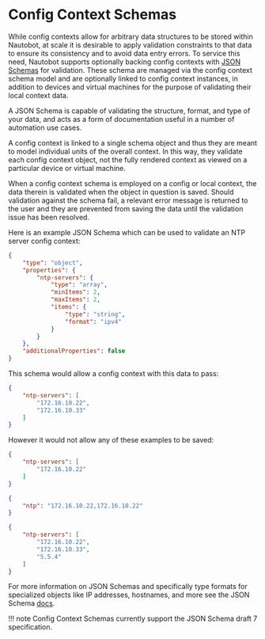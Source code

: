 # Config Context Schemas

While config contexts allow for arbitrary data structures to be stored within Nautobot, at scale it is desirable to apply validation constraints to that data to ensure its consistency and to avoid data entry errors. To service this need, Nautobot supports optionally backing config contexts with [JSON Schemas](https://json-schema.org/) for validation. These schema are managed via the config context schema model and are optionally linked to config context instances, in addition to devices and virtual machines for the purpose of validating their local context data.

A JSON Schema is capable of validating the structure, format, and type of your data, and acts as a form of documentation useful in a number of automation use cases.

A config context is linked to a single schema object and thus they are meant to model individual units of the overall context. In this way, they validate each config context object, not the fully rendered context as viewed on a particular device or virtual machine.

When a config context schema is employed on a config or local context, the data therein is validated when the object in question is saved. Should validation against the schema fail, a relevant error message is returned to the user and they are prevented from saving the data until the validation issue has been resolved.

Here is an example JSON Schema which can be used to validate an NTP server config context:

```json
{
    "type": "object",
    "properties": {
        "ntp-servers": {
            "type": "array",
            "minItems": 2,
            "maxItems": 2,
            "items": {
                "type": "string",
                "format": "ipv4"
            }
        }
    },
    "additionalProperties": false
}
```

This schema would allow a config context with this data to pass:

```json
{
    "ntp-servers": [
        "172.16.10.22",
        "172.16.10.33"
    ]
}
```

However it would not allow any of these examples to be saved:

```json
{
    "ntp-servers": [
        "172.16.10.22"
    ]
}
```

```json
{
    "ntp": "172.16.10.22,172.16.10.22"
}
```

```json
{
    "ntp-servers": [
        "172.16.10.22",
        "172.16.10.33",
        "5.5.4"
    ]
}
```

For more information on JSON Schemas and specifically type formats for specialized objects like IP addresses, hostnames, and more see the JSON Schema [docs](https://json-schema.org/understanding-json-schema/reference/string.html#format).

!!! note
    Config Context Schemas currently support the JSON Schema draft 7 specification.
